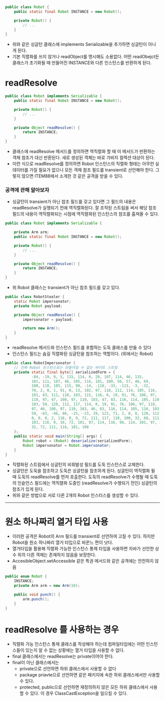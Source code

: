 ```java
public class Robot {
    public static final Robot INSTANCE = new Robot();

    private Robot() {
        // ... 
    }
}
```
- 위와 같은 싱글턴 클래스에 implements Serializable을 추가하면 싱글턴이 아니게 된다.
- 기본 직렬화를 쓰지 않거나 readObject를 명시해도 소용없다. 어떤 readObejct든 클래스가 초기화될 때 만들어진 INSTANCE와 다른 인스턴스를 반환하게 된다.

# readResolve
```java
public class Robot implements Serializable {
    public static final Robot INSTANCE = new Robot();

    private Robot() {
        // ...
    }

    private Object readResolve() {
        return INSTANCE;
    }
}
```
- 클래스에 readResolve 메서드를 정의하면 역직렬화 할 때 이 메서드가 반환하는 객체 참조가 대신 반환된다. 새로 생성된 객체는 바로 가비지 컬렉션 대상이 된다.
- 이런 식으로 readResolve를 정의하면 Robot 인스턴스의 직렬화 형태는 아무런 실 데이터를 가질 필요가 없으니 모든 객체 참조 필드를 transient로 선언해야 한다. 그렇지 않으면 ITEM88에서 소개한 것 같은 공격을 받을 수 있다.

### 공격에 관해 알아보자
- 싱글턴이 transient가 아닌 참조 필드를 갖고 있다면 그 필드의 내용은 readResolve가 실행되기 전에 역직렬화된다. 잘 조작된 스트림을 써서 해당 참조 필드의 내용이 역직렬화되는 시점에 역직렬화된 인스턴스의 참조를 훔쳐올 수 있다. 
```java
public class Robot implements Serializable {

    private Arm arm;
    public static final Robot INSTANCE = new Robot();

    private Robot() {
        // ...
    }

    private Object readResolve() {
        return INSTANCE;
    }
}
```
- 위 Robot 클래스는 transient가 아닌 참조 필드를 갖고 있다.
```java
public class RobotStealer {
    static Robot impersonator;
    private Robot payload;

    private Object readResolve() {
        impersonator = payload;

        return new Arm();
    }
}
```
- readResolve 메서드와 인스턴스 필드를 포함하는 도둑 클래스를 만들 수 있다 
- 인스턴스 필드는 숨길 직렬화된 싱글턴을 참조하는 역할이다. (위에서는 Robot)
```java
public class RobotImpersonator {
    // 진짜 Robot 인스턴스로는 만들어질 수 없는 바이트 스트림
	private static final byte[] serializedForm = {
            -84, -19, 0, 5, 115, 114, 0, 20, 107, 114, 46, 115,
            101, 111, 107, 46, 105, 116, 101, 109, 56, 57, 46, 69,
            108, 118, 105, 115, 98, -14, -118, -33, -113, -3, -32, 
		    70, 2, 0, 1, 91, 0, 13, 102, 97, 118, 111, 114, 105, 116, 
		    101, 83, 111, 110, 103, 115, 116, 0, 19, 91, 76, 106, 97, 
		    118, 97, 47, 108, 97, 110, 103, 47, 83, 116, 114, 105, 110, 
		    103, 59, 120, 112, 117, 114, 0, 19, 91, 76, 106, 97, 118, 
		    97, 46, 108, 97, 110, 103, 46, 83, 116, 114, 105, 110, 103, 
		    59, -83, -46, 86, -25, -23, 29, 123, 71, 2, 0, 0, 120, 112, 
		    0, 0, 0, 2, 116, 0, 9, 72, 111, 117, 110, 100, 32, 68, 111, 
		    103, 116, 0, 16, 72, 101, 97, 114, 116, 98, 114, 101, 97, 107, 
		    32, 72, 111, 116, 101, 108
    };
    public static void main(String[] args) {
        Robot robot = (Robot) deserialize(serializedForm);
        Robot impersonator = Robot.impersonator;
    }
}
```
- 직렬화된 스트림에서 싱글턴의 비휘발성 필드를 도둑 인스턴스로 교체한다.
- 싱글턴은 도둑을 참조하고 도둑은 싱글턴을 참조하게 된다. 싱글턴이 역직렬화 될 때 도둑의 readResolve를 먼저 호출한다. 도둑의 readResolve가 수행될 때 도둑의 인슽언스 필드에는 역직렬화 도중인 (readResolve가 수행되기 전인) 싱글턴의 참조가 있게 된다.
- 위와 같은 방법으로 서로 다른 2개의 Robot 인스터스를 생성할 수 있다.

---

# 원소 하나짜리 열거 타입 사용 

- 이러한 공격은 Robot의 Arm 필드를 transient로 선언하여 고칠 수 있다. 하지만 Robot을 원소 하나짜리 열거 타입으로 바꾼느 편이 낫다. 
- 열거타입을 활용해 직렬화 가능한 인스턴스 통제 타입을 사용하면 자바가 선언한 상수 외의 다른 객체는 존재하지 않음을 보장한다.
- AccesibleObject.setAccessible 같은 특권 메서드와 같은 공격에는 안전하지 않음 

```java
public enum Robot {
    INSTANCE;
    private Arm arm = new Arm(10);

    public void punch() {
        arm.punch();
    }
}
```

# readResolve 를 사용하는 경우
- 직렬화 가능 인스턴스 통제 클래스를 작성해야 하는데 컴파일타임에는 어떤 인스턴스들이 있는지 알 수 없는 상황에는 열거 타입을 사용할 수 없다.
- final 클래스에서는 readResolve는 private이어야 한다.
- final이 아닌 클래스에서는
  - private으로 선언하면 하위 클래스에서 사용할 수 없다
  - package priavte으로 선언하면 같은 패키지에 속한 하위 클래스에서만 사용할 수 있다.
  - protected, public으로 선언하면 재정의하지 않은 모든 하위 클래스에서 사용할 수 있다. 이 경우 ClassCastException을 일으킬 수 있다. 
